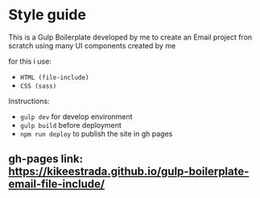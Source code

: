 # Style guide

This is a Gulp Boilerplate developed by me to create an Email project fron scratch using many UI components created by me

for this i use:
* ```HTML (file-include)```
* ```CSS (sass)```

Instructions: 
* ```gulp dev``` for develop environment
* ```gulp build``` before deployment
* ```npm run deploy``` to publish the site in gh pages

## gh-pages link: https://kikeestrada.github.io/gulp-boilerplate-email-file-include/

